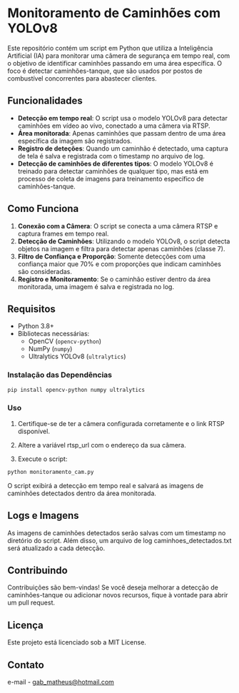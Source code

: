 # Monitoramento de Caminhões com YOLOv8

Este repositório contém um script em Python que utiliza a Inteligência Artificial (IA) para monitorar uma câmera de segurança em tempo real, com o objetivo de identificar caminhões passando em uma área específica. O foco é detectar caminhões-tanque, que são usados por postos de combustível concorrentes para abastecer clientes.

## Funcionalidades

- **Detecção em tempo real**: O script usa o modelo YOLOv8 para detectar caminhões em vídeo ao vivo, conectado a uma câmera via RTSP.
- **Área monitorada**: Apenas caminhões que passam dentro de uma área específica da imagem são registrados.
- **Registro de deteções**: Quando um caminhão é detectado, uma captura de tela é salva e registrada com o timestamp no arquivo de log.
- **Detecção de caminhões de diferentes tipos**: O modelo YOLOv8 é treinado para detectar caminhões de qualquer tipo, mas está em processo de coleta de imagens para treinamento específico de caminhões-tanque.

## Como Funciona

1. **Conexão com a Câmera**: O script se conecta a uma câmera RTSP e captura frames em tempo real.
2. **Detecção de Caminhões**: Utilizando o modelo YOLOv8, o script detecta objetos na imagem e filtra para detectar apenas caminhões (classe 7).
3. **Filtro de Confiança e Proporção**: Somente detecções com uma confiança maior que 70% e com proporções que indicam caminhões são consideradas.
4. **Registro e Monitoramento**: Se o caminhão estiver dentro da área monitorada, uma imagem é salva e registrada no log.

## Requisitos

- Python 3.8+
- Bibliotecas necessárias:
  - OpenCV (`opencv-python`)
  - NumPy (`numpy`)
  - Ultralytics YOLOv8 (`ultralytics`)

### Instalação das Dependências

```bash
pip install opencv-python numpy ultralytics
```

### Uso

1. Certifique-se de ter a câmera configurada corretamente e o link RTSP disponível.

2. Altere a variável rtsp_url com o endereço da sua câmera.

3. Execute o script:

```bash
python monitoramento_cam.py
```

O script exibirá a detecção em tempo real e salvará as imagens de caminhões detectados dentro da área monitorada.

## Logs e Imagens

As imagens de caminhões detectados serão salvas com um timestamp no diretório do script. Além disso, um arquivo de log caminhoes_detectados.txt será atualizado a cada detecção.

## Contribuindo

Contribuições são bem-vindas! Se você deseja melhorar a detecção de caminhões-tanque ou adicionar novos recursos, fique à vontade para abrir um pull request.

## Licença

Este projeto está licenciado sob a MIT License.

## Contato

e-mail - gab_matheus@hotmail.com
